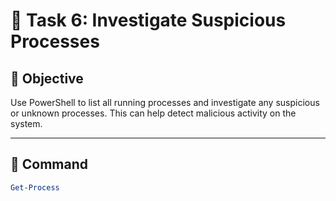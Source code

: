 # 👥 Task 6: Investigate Suspicious Processes

## 📌 Objective
Use PowerShell to list all running processes and investigate any suspicious or unknown processes. This can help detect malicious activity on the system.

---

## 🧪 Command
```powershell
Get-Process
